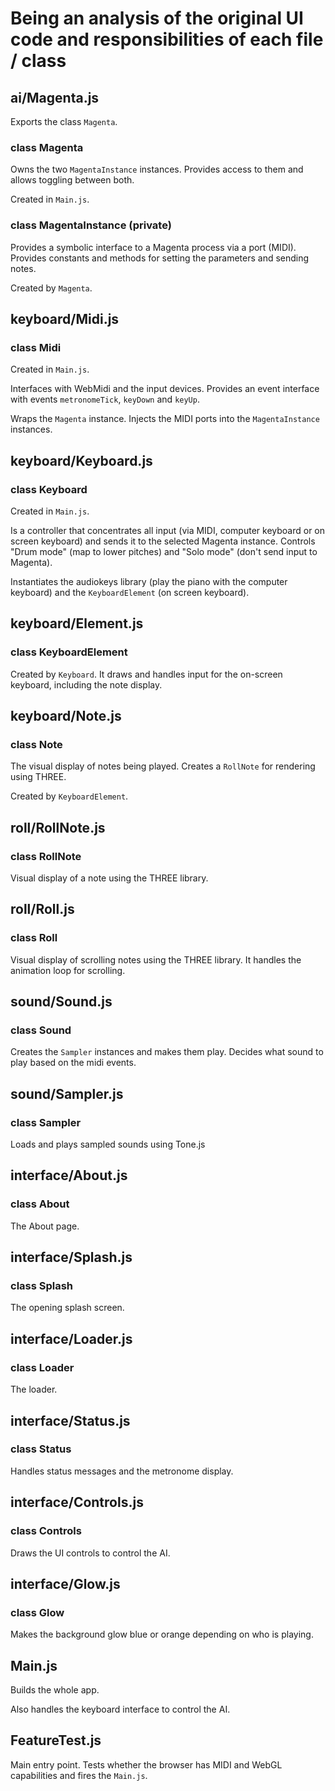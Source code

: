 # Being an analysis of the original UI code and responsibilities of each file / class

## ai/Magenta.js

Exports the class `Magenta`.

### class Magenta

Owns the two `MagentaInstance` instances. Provides access to them and allows toggling between both.

Created in `Main.js`.

### class MagentaInstance (private)

Provides a symbolic interface to a Magenta process via a port (MIDI). Provides constants and methods for setting the
parameters and sending notes.

Created by `Magenta`.

## keyboard/Midi.js

### class Midi

Created in `Main.js`.

Interfaces with WebMidi and the input devices. Provides an event interface with events
`metronomeTick`, `keyDown` and `keyUp`.

Wraps the `Magenta` instance. Injects the MIDI ports into the `MagentaInstance` instances.

## keyboard/Keyboard.js

### class Keyboard

Created in `Main.js`.

Is a controller that concentrates all input (via MIDI, computer keyboard or on screen keyboard) and
sends it to the selected Magenta instance. Controls "Drum mode" (map to lower pitches) and "Solo mode"
(don't send input to Magenta).

Instantiates the audiokeys library (play the piano with the computer keyboard) and the `KeyboardElement`
(on screen keyboard).

## keyboard/Element.js

### class KeyboardElement

Created by `Keyboard`. It draws and handles input for the on-screen keyboard, including the note display.

## keyboard/Note.js

### class Note

The visual display of notes being played. Creates a `RollNote` for rendering using THREE.

Created by `KeyboardElement`.

## roll/RollNote.js

### class RollNote

Visual display of a note using the THREE library.

## roll/Roll.js

### class Roll

Visual display of scrolling notes using the THREE library. It handles the animation loop for scrolling.

## sound/Sound.js

### class Sound

Creates the `Sampler` instances and makes them play. Decides what sound to play based on the midi events.

## sound/Sampler.js

### class Sampler

Loads and plays sampled sounds using Tone.js

## interface/About.js

### class About

The About page.

## interface/Splash.js

### class Splash

The opening splash screen.

## interface/Loader.js

### class Loader

The loader.

## interface/Status.js

### class Status

Handles status messages and the metronome display.

## interface/Controls.js

### class Controls

Draws the UI controls to control the AI.

## interface/Glow.js

### class Glow

Makes the background glow blue or orange depending on who is playing.

## Main.js

Builds the whole app.

Also handles the keyboard interface to control the AI.

## FeatureTest.js

Main entry point. Tests whether the browser has MIDI and WebGL capabilities and fires the `Main.js`.
